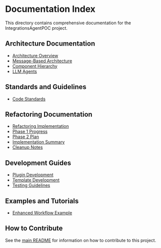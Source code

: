 # Documentation Index

This directory contains comprehensive documentation for the IntegrationsAgentPOC project.

## Architecture Documentation
- [Architecture Overview](architecture-readme.md)
- [Message-Based Architecture](message_based_architecture.md)
- [Component Hierarchy](component-hierarchy-readme.md)
- [LLM Agents](llm-agents-readme.md)

## Standards and Guidelines
- [Code Standards](code_standards.md)

## Refactoring Documentation
- [Refactoring Implementation](../README-refactoring.md)
- [Phase 1 Progress](refactoring/phase1-progress.md)
- [Phase 2 Plan](refactoring/phase2-plan.md)
- [Implementation Summary](refactoring/implementation_summary.md)
- [Cleanup Notes](CLEANUP-NOTES.md)

## Development Guides
- [Plugin Development](../plugins/README.md)
- [Template Development](../templates/README.md)
- [Testing Guidelines](../tests/README.md)

## Examples and Tutorials
- [Enhanced Workflow Example](../examples/enhanced_workflow_test.py)

## How to Contribute
See the [main README](../README.md) for information on how to contribute to this project.
